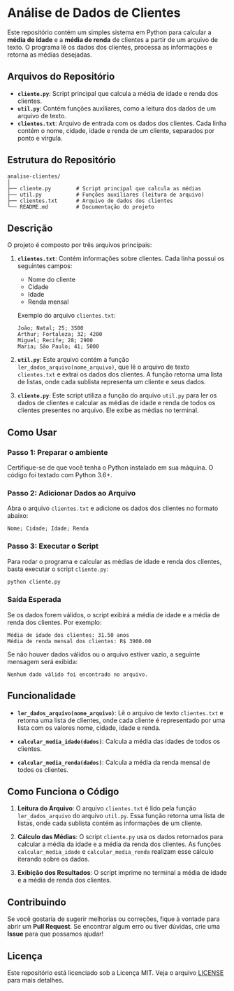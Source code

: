
# Análise de Dados de Clientes

Este repositório contém um simples sistema em Python para calcular a **média de idade** e a **média de renda** de clientes a partir de um arquivo de texto. O programa lê os dados dos clientes, processa as informações e retorna as médias desejadas.

## Arquivos do Repositório

- **`cliente.py`**: Script principal que calcula a média de idade e renda dos clientes.
- **`util.py`**: Contém funções auxiliares, como a leitura dos dados de um arquivo de texto.
- **`clientes.txt`**: Arquivo de entrada com os dados dos clientes. Cada linha contém o nome, cidade, idade e renda de um cliente, separados por ponto e vírgula.

## Estrutura do Repositório

```
analise-clientes/
│
├── cliente.py        # Script principal que calcula as médias
├── util.py           # Funções auxiliares (leitura de arquivo)
├── clientes.txt      # Arquivo de dados dos clientes
└── README.md         # Documentação do projeto
```

## Descrição

O projeto é composto por três arquivos principais:

1. **`clientes.txt`**: Contém informações sobre clientes. Cada linha possui os seguintes campos:
   - Nome do cliente
   - Cidade
   - Idade
   - Renda mensal

   Exemplo do arquivo `clientes.txt`:

   ```
   João; Natal; 25; 3500
   Arthur; Fortaleza; 32; 4200
   Miguel; Recife; 28; 2900
   Maria; São Paulo; 41; 5000
   ```

2. **`util.py`**: Este arquivo contém a função `ler_dados_arquivo(nome_arquivo)`, que lê o arquivo de texto `clientes.txt` e extrai os dados dos clientes. A função retorna uma lista de listas, onde cada sublista representa um cliente e seus dados.

3. **`cliente.py`**: Este script utiliza a função do arquivo `util.py` para ler os dados de clientes e calcular as médias de idade e renda de todos os clientes presentes no arquivo. Ele exibe as médias no terminal.

## Como Usar

### Passo 1: Preparar o ambiente

Certifique-se de que você tenha o Python instalado em sua máquina. O código foi testado com Python 3.6+.

### Passo 2: Adicionar Dados ao Arquivo

Abra o arquivo `clientes.txt` e adicione os dados dos clientes no formato abaixo:

```
Nome; Cidade; Idade; Renda
```

### Passo 3: Executar o Script

Para rodar o programa e calcular as médias de idade e renda dos clientes, basta executar o script `cliente.py`:

```bash
python cliente.py
```

### Saída Esperada

Se os dados forem válidos, o script exibirá a média de idade e a média de renda dos clientes. Por exemplo:

```
Média de idade dos clientes: 31.50 anos
Média de renda mensal dos clientes: R$ 3900.00
```

Se não houver dados válidos ou o arquivo estiver vazio, a seguinte mensagem será exibida:

```
Nenhum dado válido foi encontrado no arquivo.
```

## Funcionalidade

- **`ler_dados_arquivo(nome_arquivo)`**: Lê o arquivo de texto `clientes.txt` e retorna uma lista de clientes, onde cada cliente é representado por uma lista com os valores nome, cidade, idade e renda.
  
- **`calcular_media_idade(dados)`**: Calcula a média das idades de todos os clientes.
  
- **`calcular_media_renda(dados)`**: Calcula a média da renda mensal de todos os clientes.

## Como Funciona o Código

1. **Leitura do Arquivo**: O arquivo `clientes.txt` é lido pela função `ler_dados_arquivo` do arquivo `util.py`. Essa função retorna uma lista de listas, onde cada sublista contém as informações de um cliente.
   
2. **Cálculo das Médias**: O script `cliente.py` usa os dados retornados para calcular a média da idade e a média da renda dos clientes. As funções `calcular_media_idade` e `calcular_media_renda` realizam esse cálculo iterando sobre os dados.

3. **Exibição dos Resultados**: O script imprime no terminal a média de idade e a média de renda dos clientes.

## Contribuindo

Se você gostaria de sugerir melhorias ou correções, fique à vontade para abrir um **Pull Request**. Se encontrar algum erro ou tiver dúvidas, crie uma **Issue** para que possamos ajudar!

## Licença

Este repositório está licenciado sob a Licença MIT. Veja o arquivo [LICENSE](LICENSE) para mais detalhes.
